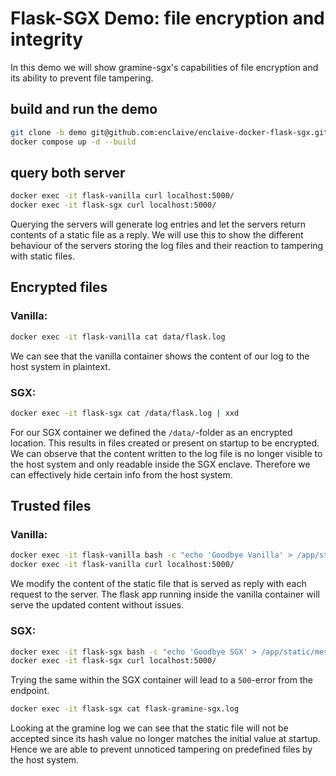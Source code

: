 # Flask-SGX Demo: file encryption and integrity
In this demo we will show gramine-sgx's capabilities of file encryption and its ability to prevent file tampering.

## build and run the demo
```sh
git clone -b demo git@github.com:enclaive/enclaive-docker-flask-sgx.git
docker compose up -d --build
```
## query both server

```sh
docker exec -it flask-vanilla curl localhost:5000/
docker exec -it flask-sgx curl localhost:5000/
```
Querying the servers will generate log entries and let the servers return contents of a static file as a reply. We will use this to show the different behaviour of the servers storing the log files and their reaction to tampering with static files. 

## Encrypted files
### Vanilla:
```sh
docker exec -it flask-vanilla cat data/flask.log
``` 
We can see that the vanilla container shows the content of our log to the host system in plaintext.
### SGX:
```sh
docker exec -it flask-sgx cat /data/flask.log | xxd
``` 
For our SGX container we defined the `/data/`-folder as an encrypted location. This results in files created or present on startup to be encrypted. We can observe that the content written to the log file is no longer visible to the host system and only readable inside the SGX enclave. Therefore we can effectively hide certain info from the host system. 

## Trusted files
### Vanilla:
```sh
docker exec -it flask-vanilla bash -c "echo 'Goodbye Vanilla' > /app/static/message.txt"
docker exec -it flask-vanilla curl localhost:5000/
```
We modify the content of the static file that is served as reply with each request to the server. The flask app running inside the vanilla container will serve the updated content without issues.
### SGX:
```sh
docker exec -it flask-sgx bash -c "echo 'Goodbye SGX' > /app/static/message.txt"
docker exec -it flask-sgx curl localhost:5000/
```
Trying the same within the SGX container will lead to a `500`-error from the endpoint.

```sh
docker exec -it flask-sgx cat flask-gramine-sgx.log
```
Looking at the gramine log we can see that the static file will not be accepted since its hash value
no longer matches the initial value at startup. Hence we are able to prevent unnoticed tampering on predefined files by the host system.